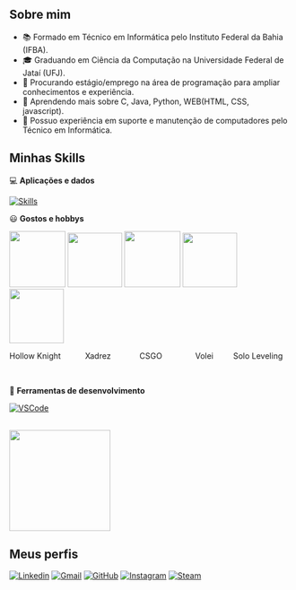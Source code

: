 ## Sobre mim

- 📚 Formado em Técnico em Informática pelo Instituto Federal da Bahia (IFBA).
- 🎓 Graduando em Ciência da Computação na Universidade Federal de Jataí (UFJ).
- 💼 Procurando estágio/emprego na área de programação para ampliar conhecimentos e experiência.
- 🌱 Aprendendo mais sobre C, Java, Python, WEB(HTML, CSS, javascript).
- 🔧 Possuo experiência em suporte e manutenção de computadores pelo Técnico em Informática.

## Minhas Skills

💻 **Aplicações e dados**

[![Skills](https://skillicons.dev/icons?i=java,python,c,html,css,js&theme=light)](https://skillicons.dev)

😃 **Gostos e hobbys**
<p float="left">
  <img src="https://images.squarespace-cdn.com/content/v1/606d159a953867291018f801/1619987722169-VV6ZASHHZNRBJW9X0PLK/Key_Art_02_layeredjpg.jpg?format=1500w" width="100"/>
  <img src="https://encrypted-tbn0.gstatic.com/images?q=tbn:ANd9GcS_O--z05D11ER-KMzDmkN-K5sivxtbQT_L2w&s" width="97">
  <img src="https://seeklogo.com/images/C/csgo-logo-CAA0A4D48A-seeklogo.com.png" width="100">
  <img src="https://encrypted-tbn0.gstatic.com/images?q=tbn:ANd9GcSSQTE1KzNKdDRRUJiTCF-GL8XjqRnTEUkmmg&s" width="97">
  <img src="https://encrypted-tbn0.gstatic.com/images?q=tbn:ANd9GcRCS-ZoynohCU1vRqaRLAaLR3LyHJnStZcwbA&s" width="97">
</p>
<p>Hollow Knight &nbsp &nbsp &nbsp &nbsp &nbsp Xadrez &nbsp &nbsp &nbsp &nbsp &nbsp &nbsp CSGO &nbsp &nbsp &nbsp &nbsp &nbsp &nbsp &nbsp Volei &nbsp &nbsp &nbsp &nbsp Solo Leveling</p>
<br>

🔨 **Ferramentas de desenvolvimento**

[![VSCode](https://skillicons.dev/icons?i=visualstudio,eclipse&theme=light)](https://skillicons.dev)

<br/>

<a href="https://github.com/TiozinDoPicole" title="Perfil do Gustavo Fé">
  <img height="180em" src="https://github-readme-stats.vercel.app/api?username=TiozinDoPicole&theme=dracula&show_icons=true" />
</a>

## Meus perfis

[![Linkedin](https://img.shields.io/badge/LinkedIn-0077B5?style=for-the-badge&logo=linkedin&logoColor=white&link=https://www.linkedin.com/in/gustavo-f%C3%A9-alves-92414321b/)](https://www.linkedin.com/in/gustavo-f%C3%A9-alves-92414321b/)
[![Gmail](https://img.shields.io/badge/Gmail-D14836?style=for-the-badge&logo=gmail&logoColor=white&link=mailto:gustavo.fe.alves2016@gmail.com)](mailto:gustavo.fe.alves2016@gmail.com)
[![GitHub](https://img.shields.io/badge/GitHub-100000?style=for-the-badge&logo=github&logoColor=white)](https://github.com/TiozinDoPicole)
[![Instagram](https://img.shields.io/badge/Instagram-E4405F?style=for-the-badge&logo=instagram&logoColor=white&link=https://www.instagram.com/_gustavofe_/)](https://www.instagram.com/_gustavofe_/)
[![Steam](https://img.shields.io/badge/Steam-000000?style=for-the-badge&logo=steam&logoColor=white&link=https://steamcommunity.com/id/TiozinDoPicole)](https://steamcommunity.com/id/TiozinDoPicole)
